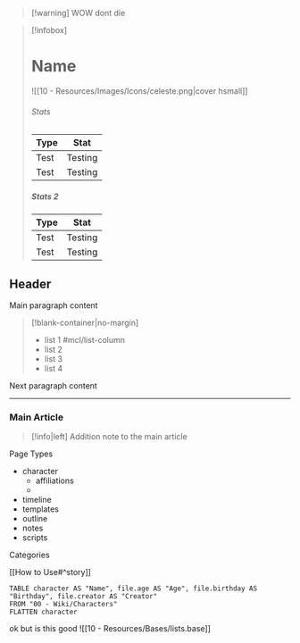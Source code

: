 > [!warning] WOW
> dont die


> [!infobox]
> # Name
> ![[10 - Resources/Images/Icons/celeste.png|cover hsmall]]
> ###### Stats
> | Type | Stat |
> | ---- | ---- |
> | Test | Testing |
> | Test | Testing |
> 
> ##### Stats 2
> | Type | Stat |
> | ---- | ---- |
> | Test | Testing |
> | Test | Testing |





## Header

Main paragraph content

> [!blank-container|no-margin]
> - list 1 #mcl/list-column
> - list 2
> - list 3
> - list 4

Next paragraph content


---

### Main Article

> [!info|left]
> Addition note to the main article


Page Types
- character 
	- affiliations
	- 
- timeline
- templates
- outline
- notes
- scripts

Categories

[[How to Use#^story]]

```dataview
TABLE character AS "Name", file.age AS "Age", file.birthday AS "Birthday", file.creator AS "Creator"
FROM "00 - Wiki/Characters" 
FLATTEN character
```
ok but is this good
![[10 - Resources/Bases/lists.base]]
